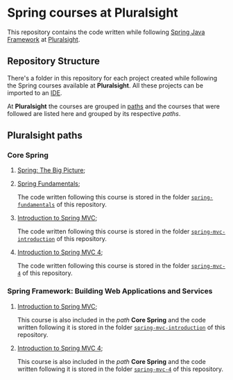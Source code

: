 # Spring courses at Pluralsight

This repository contains the code written while following [Spring Java Framework](https://spring.io/) at [Pluralsight](https://app.pluralsight.com/).

## Repository Structure

There's a folder in this repository for each project created while following the Spring courses available at **Pluralsight**. All these projects can be imported to an [IDE](https://en.wikipedia.org/wiki/Integrated_development_environment).

At **Pluralsight** the courses are grouped in [paths](https://www.pluralsight.com/product/paths) and the courses that were followed are listed here and grouped by its respective *paths*.

## Pluralsight paths

### Core Spring

1. [Spring: The Big Picture](https://app.pluralsight.com/library/courses/spring-big-picture/table-of-contents);
2. [Spring Fundamentals](https://app.pluralsight.com/library/courses/spring-fundamentals/table-of-contents);

	The code written following this course is stored in the folder [`spring-fundamentals`](./spring-fundamentals) of this repository.

3. [Introduction to Spring MVC](https://app.pluralsight.com/library/courses/springmvc-intro/table-of-contents);

	The code written following this course is stored in the folder [`spring-mvc-introduction`](./spring-mvc-introduction) of this repository.

4. [Introduction to Spring MVC 4](https://app.pluralsight.com/library/courses/spring-mvc4-introduction/table-of-contents);

	The code written following this course is stored in the folder [`spring-mvc-4`](./spring-mvc-4) of this repository.

### Spring Framework: Building Web Applications and Services

1. [Introduction to Spring MVC](https://app.pluralsight.com/library/courses/springmvc-intro/table-of-contents);

	This course is also included in the *path* **Core Spring** and the code written following it is stored in the folder [`spring-mvc-introduction`](./spring-mvc-introduction) of this repository.

2. [Introduction to Spring MVC 4](https://app.pluralsight.com/library/courses/spring-mvc4-introduction/table-of-contents);

	This course is also included in the *path* **Core Spring** and the code written following it is stored in the folder [`spring-mvc-4`](./spring-mvc-4) of this repository.
